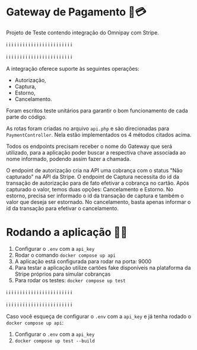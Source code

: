 # Gateway de Pagamento 💸💳

Projeto de Teste contendo integração do Omnipay com Stripe.

ℹ️ ℹ️ ℹ️ ℹ️ ℹ️ ℹ️ ℹ️ ℹ️ ℹ️ ℹ️ ℹ️ ℹ️ ℹ️ ℹ️ ℹ️ ℹ️ ℹ️ ℹ️ ℹ️ ℹ️ ℹ️ ℹ️ ℹ️ ℹ️

ℹ️ ℹ️ ℹ️ ℹ️ ℹ️ ℹ️ ℹ️ ℹ️ ℹ️ ℹ️ ℹ️ ℹ️ ℹ️ ℹ️ ℹ️ ℹ️ ℹ️ ℹ️ ℹ️ ℹ️ ℹ️ ℹ️ ℹ️ ℹ️

A integração oferece suporte às seguintes operações: 
  - Autorização,
  - Captura,
  - Estorno,
  - Cancelamento.
  
Foram escritos teste unitários para garantir o bom funcionamento de cada parte do código.

As rotas foram criadas no arquivo `api.php` e são direcionadas para `PaymentController`. Nela estão implementados os 4 métodos citados acima.

Todos os endpoints precisam receber o nome do Gateway que será utilizado, para a aplicação poder buscar a respectiva chave associada ao nome informado, podendo assim fazer a chamada.

O endpoint de autorização cria na API uma cobrança com o status "Não capturado" na API da Stripe. O endpoint de Captura necessita do id da transação de autorização para de fato efetivar a cobrança no cartão.
Após capturado o valor, temos duas opções: Cancelamento e Estorno. No estorno, precisa ser informado o id da transação de captura e também o valor que deseja ser estornado. 
No cancelamento, basta apenas informar o id da transação para efetivar o cancelamento.

# Rodando a aplicação 🚀🔥

1) Configurar o `.env` com a `api_key`
2) Rodar o comando `docker compose up api`
3) A aplicação está configurada para rodar na porta: 9000
4) Para testar a aplicação utilize cartões fake disponíveis na plataforma da Stripe próprios para simular cobranças
5) Para rodar os testes: `docker compose up test`

ℹ️ ℹ️ ℹ️ ℹ️ ℹ️ ℹ️ ℹ️ ℹ️ ℹ️ ℹ️ ℹ️ ℹ️ ℹ️ ℹ️ ℹ️ ℹ️ ℹ️ ℹ️ ℹ️ ℹ️ ℹ️ ℹ️ ℹ️ ℹ️

ℹ️ ℹ️ ℹ️ ℹ️ ℹ️ ℹ️ ℹ️ ℹ️ ℹ️ ℹ️ ℹ️ ℹ️ ℹ️ ℹ️ ℹ️ ℹ️ ℹ️ ℹ️ ℹ️ ℹ️ ℹ️ ℹ️ ℹ️ ℹ️

Caso você esqueça de configurar o `.env` com a `api_key` e já tenha rodado o `docker compose up api`:
1) Configurar o `.env` com a `api_key`
2) `docker compose up test --build`

